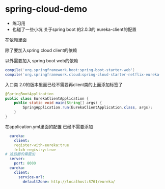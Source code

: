 # spring-cloud-demo 
 - 练习用
 - 也碰了一些小坑
关于spring boot 的2.0.3的
eureka-client的配置

在依赖里面



除了要加入spring cloud client的依赖

以外需要加入 spring boot web的依赖

```groovy
compile('org.springframework.boot:spring-boot-starter-web')
compile('org.springframework.cloud:spring-cloud-starter-netflix-eureka-client')
```


入口类
2.0的版本里面已经不需要再client类的上面添加标签了

```java
@SpringBootApplication
public class EurekaClientApplication {
	public static void main(String[] args) {
    	SpringApplication.run(EurekaClientApplication.class, args);
	}
}
```


在application.yml里面的配置
已经不需要添加

```yml
  eureka:
    client:
  	register-with-eureka:true
  	fetch-registry:true
# 这后面的需要加
  server:
    port: 8000
  eureka:
    client:
      service-url:
        defaultZone: http://localhost:8761/eureka/
  
```





​	  
	  

